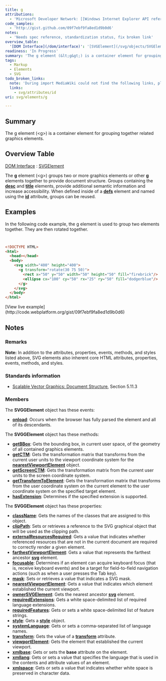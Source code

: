 ```yaml
---
title: g
attributions:
  - 'Microsoft Developer Network: [[Windows Internet Explorer API reference](http://msdn.microsoft.com/en-us/library/ie/hh828809%28v=vs.85%29.aspx) Article]'
code_samples:
  - 'http://gist.github.com/09f7ebf9fa8ed1d9b0d6'
notes:
  - 'Needs spec reference, standardization status, fix broken link'
overview_table:
  '[DOM Interface](/dom/interface)': '[SVGElement](/svg/objects/SVGElement)'
readiness: 'In Progress'
summary: 'The g element (&lt;g&gt;) is a container element for grouping together related graphics elements.'
tags:
  - Markup
  - Elements
  - SVG
todo_broken_links:
  note: 'During import MediaWiki could not find the following links, please fix and adjust this list.'
  links:
    - svg/attributes/id
uri: svg/elements/g

---
```

## Summary

The g element (&lt;g&gt;) is a container element for grouping together related graphics elements.

## Overview Table

[DOM Interface](/dom/interface)
:   [SVGElement](/svg/objects/SVGElement)

The **g** element (\<g\>) groups two or more graphics elements or other **g** elements together to provide document structure. Groups containing the [**desc**](/svg/elements/desc) and [**title**](/svg/elements/title) elements, provide additional semantic information and increase accessibility. When defined inside of a [**defs**](/svg/elements/defs) element and named using the [**id**](/w/index.php?title=svg/attributes/id&action=edit&redlink=1) attribute, groups can be reused.

## Examples

In the following code example, the g element is used to group two elements together. They are then rotated together.

``` html


<!DOCTYPE HTML>
<html>
  <head></head>
  <body>
    <svg width="400" height="400">
      <g transform="rotate(30 75 50)">
        <rect x="50" y="50" width="50" height="50" fill="firebrick"/>
        <ellipse cx="100" cy="50" rx="25" ry="50" fill="dodgerblue"/>
      </g>
    </svg>
  </body>
</html>
```

</pre>
[View live example](http://code.webplatform.org/gist/09f7ebf9fa8ed1d9b0d6)

## Notes

### Remarks

**Note:** In addition to the attributes, properties, events, methods, and styles listed above, SVG elements also inherent core HTML attributes, properties, events, methods, and styles.

### Standards information

-   [Scalable Vector Graphics: Document Structure](http://go.microsoft.com/fwlink/p/?linkid=204733), Section 5.11.3

### Members

The **SVGGElement** object has these events:

-   [**onload**](/svg/events/load): Occurs when the browser has fully parsed the element and all of its descendants.

The **SVGGElement** object has these methods:

-   [**getBBox**](/svg/methods/getBBox): Gets the bounding box, in current user space, of the geometry of all contained graphics elements.
-   [**getCTM**](/svg/methods/getCTM): Gets the transformation matrix that transforms from the current user units to the viewport coordinate system for the [**nearestViewportElement**](/svg/properties/nearestViewportElement) object.
-   [**getScreenCTM**](/svg/methods/getScreenCTM): Gets the transformation matrix from the current user units to the screen coordinate system.
-   [**getTransformToElement**](/svg/methods/getTransformToElement): Gets the transformation matrix that transforms from the user coordinate system on the current element to the user coordinate system on the specified target element.
-   [**hasExtension**](/svg/methods/hasExtension): Determines if the specified extension is supported.

The **SVGGElement** object has these properties:

-   [**className**](/svg/properties/className): Gets the names of the classes that are assigned to this object.
-   [**clipPath**](/svg/properties/clipPath): Sets or retrieves a reference to the SVG graphical object that will be used as the clipping path.
-   [**externalResourcesRequired**](/svg/properties/externalResourcesRequired): Gets a value that indicates whether referenced resources that are not in the current document are required to correctly render a given element.
-   [**farthestViewportElement**](/svg/properties/farthestViewportElement): Gets a value that represents the farthest ancestor [**svg**](/svg/elements/svg) element.
-   [**focusable**](/svg/properties/focusable): Determines if an element can acquire keyboard focus (that is, receive keyboard events) and be a target for field-to-field navigation actions (such as when a user presses the Tab key).
-   [**mask**](/svg/attributes/mask): Sets or retrieves a value that indicates a SVG mask.
-   [**nearestViewportElement**](/svg/properties/nearestViewportElement): Gets a value that indicates which element established the current viewport.
-   [**ownerSVGElement**](/svg/properties/ownerSVGElement): Gets the nearest ancestor [**svg**](/svg/objects/SVGElement) element.
-   [**requiredExtensions**](/svg/properties/requiredExtensions): Gets a white space-delimited list of required language extensions.
-   [**requiredFeatures**](/svg/properties/requiredFeatures): Gets or sets a white space-delimited list of feature strings.
-   [**style**](/svg/properties/style): Gets a [**style**](/css/cssom/style) object.
-   [**systemLanguage**](/svg/properties/systemLanguage): Gets or sets a comma-separated list of language names.
-   [**transform**](/svg/properties/transform): Gets the value of a [**transform**](/svg/properties/transform) attribute.
-   [**viewportElement**](/svg/properties/viewportElement): Gets the element that established the current viewport.
-   [**xmlbase**](/svg/properties/xmlbase): Gets or sets the **base** attribute on the element.
-   [**xmllang**](/svg/properties/xmllang): Gets or sets a value that specifies the language that is used in the contents and attribute values of an element.
-   [**xmlspace**](/svg/properties/xmlspace): Gets or sets a value that indicates whether white space is preserved in character data.
